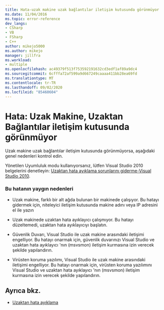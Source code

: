 ```yaml
---
title: Hata-uzak makine uzak bağlantılar iletişim kutusunda görünmüyor | Microsoft Docs
ms.date: 11/04/2016
ms.topic: error-reference
dev_langs:
- CSharp
- VB
- FSharp
- C++
author: mikejo5000
ms.author: mikejo
manager: jillfra
ms.workload:
- multiple
ms.openlocfilehash: ac49379f513f753592191632cd3edf1af89a9dc4
ms.sourcegitcommit: 6cfffa72af599a9d667249caaaa411bb28ea69fd
ms.translationtype: MT
ms.contentlocale: tr-TR
ms.lasthandoff: 09/02/2020
ms.locfileid: "85460604"
---
```

# <a name="error-remote-machine-does-not-appear-in-a-remote-connections-dialog"></a>Hata: Uzak Makine, Uzaktan Bağlantılar iletişim kutusunda görünmüyor
Uzak makine uzak bağlantılar iletişim kutusunda görünmüyorsa, aşağıdaki genel nedenleri kontrol edin.

 Yönetilen Uyumluluk modu kullanıyorsanız, lütfen Visual Studio 2010 belgelerini denetleyin: [Uzaktan hata ayıklama sorunlarını giderme-Visual Studio 2010](/previous-versions/visualstudio/visual-studio-2010/2ys11ead(v=vs.100)).

### <a name="common-causes-for-this-error"></a>Bu hatanın yaygın nedenleri

- Uzak makine, farklı bir alt ağda bulunan bir makinede çalışıyor. Bu hatayı gidermek için, niteleyici iletişim kutusunda makine adını veya IP adresini el ile yazın

- Uzak makinede uzaktan hata ayıklayıcı çalışmıyor. Bu hatayı düzeltemedi, uzaktan hata ayıklayıcıyı başlatın.

- Güvenlik Duvarı, Visual Studio ile uzak makine arasındaki iletişimi engelliyor. Bu hatayı onarmak için, güvenlik duvarınızı Visual Studio ve uzaktan hata ayıklayıcı 'nın (msvsmon) iletişim kurmasına izin verecek şekilde yapılandırın.

- Virüsten koruma yazılımı, Visual Studio ile uzak makine arasındaki iletişimi engelliyor. Bu hatayı onarmak için, virüsten koruma yazılımını Visual Studio ve uzaktan hata ayıklayıcı 'nın (msvsmon) iletişim kurmasına izin verecek şekilde yapılandırın.

## <a name="see-also"></a>Ayrıca bkz.
- [Uzaktan hata ayıklama](../debugger/remote-debugging.md)